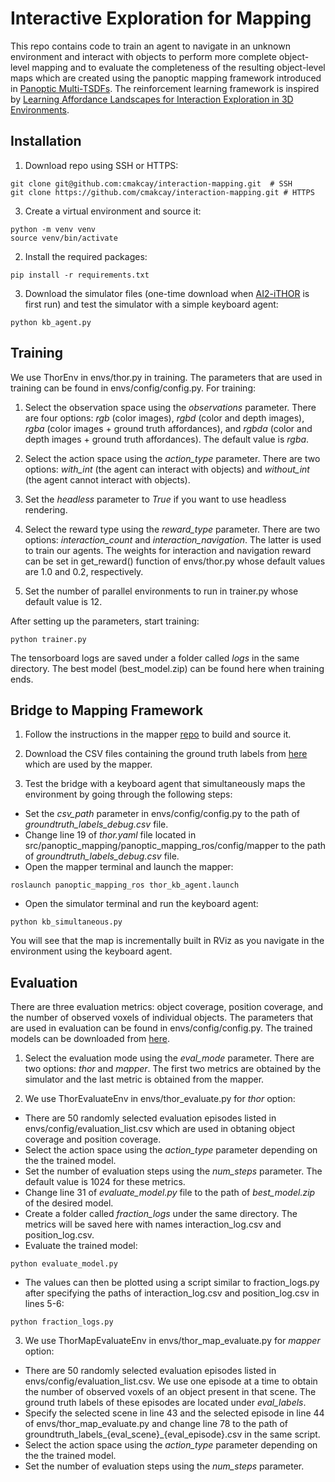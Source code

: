 # Interactive Exploration for Mapping

This repo contains code to train an agent to navigate in an unknown environment and interact with objects to perform more complete object-level mapping and to evaluate the completeness of the resulting object-level maps which are created using the panoptic mapping framework introduced in [Panoptic Multi-TSDFs](https://arxiv.org/abs/2109.10165). The reinforcement learning framework is inspired by [Learning Affordance Landscapes for Interaction Exploration in 3D Environments](https://arxiv.org/pdf/2008.09241.pdf).

## Installation

1. Download repo using SSH or HTTPS:
```
git clone git@github.com:cmakcay/interaction-mapping.git  # SSH
git clone https://github.com/cmakcay/interaction-mapping.git # HTTPS
```

3. Create a virtual environment and source it:
```
python -m venv venv
source venv/bin/activate
```

2. Install the required packages:
```
pip install -r requirements.txt
```

3. Download the simulator files (one-time download when [AI2-iTHOR](https://ai2thor.allenai.org/ithor/documentation) is first run) and test the simulator with a simple keyboard agent:
```
python kb_agent.py
```

## Training
We use ThorEnv in envs/thor.py in training. The parameters that are used in training can be found in envs/config/config.py. For training:

1. Select the observation space using the *observations* parameter. There are four options: *rgb* (color images), *rgbd* (color and depth images), *rgba* (color images + ground truth affordances), and *rgbda* (color and depth images + ground truth affordances). The default value is *rgba*.

2. Select the action space using the *action_type* parameter. There are two options: *with_int* (the agent can interact with objects) and *without_int* (the agent cannot interact with objects).

3. Set the *headless* parameter to *True* if you want to use headless rendering.

4. Select the reward type using the *reward_type* parameter. There are two options: *interaction_count* and *interaction_navigation*. The latter is used to train our agents. The weights for interaction and navigation reward can be set in get_reward() function of envs/thor.py whose default values are 1.0 and 0.2, respectively.

5. Set the number of parallel environments to run in trainer.py whose default value is 12.

After setting up the parameters, start training: 
```
python trainer.py
```

The tensorboard logs are saved under a folder called *logs* in the same directory. The best model (best_model.zip) can be found here when training ends.

## Bridge to Mapping Framework
1. Follow the instructions in the mapper [repo](https://github.com/ikaftan/panoptic_mapping) to build and source it.

2. Download the CSV files containing the ground truth labels from [here](https://drive.google.com/drive/folders/1Uf3HPTYpzWdVD-dzeUutLp2a-l8MU7ob?usp=sharing) which are used by the mapper.
 
3. Test the bridge with a keyboard agent that simultaneously maps the environment by going through the following steps:
- Set the *csv_path* parameter in envs/config/config.py to the path of *groundtruth_labels_debug.csv* file.
- Change line 19 of *thor.yaml* file located in src/panoptic_mapping/panoptic_mapping_ros/config/mapper to the path of *groundtruth_labels_debug.csv* file.
- Open the mapper terminal and launch the mapper:
```
roslaunch panoptic_mapping_ros thor_kb_agent.launch
```
- Open the simulator terminal and run the keyboard agent:
```
python kb_simultaneous.py
```

You will see that the map is incrementally built in RViz as you navigate in the environment using the keyboard agent.

## Evaluation
There are three evaluation metrics: object coverage, position coverage, and the number of observed voxels of individual objects. The parameters that are used in evaluation can be found in envs/config/config.py. The trained models can be downloaded from [here](https://drive.google.com/drive/folders/1orKThDW-8UfKkpVmDTYiPYkmTBYsoURv?usp=sharing).

1. Select the evaluation mode using the *eval_mode* parameter. There are two options: *thor* and *mapper*. The first two metrics are obtained by the simulator and the last metric is obtained from the mapper.

2. We use ThorEvaluateEnv in envs/thor_evaluate.py for *thor* option:
- There are 50 randomly selected evaluation episodes listed in envs/config/evaluation_list.csv which are used in obtaning object coverage and position coverage.
- Select the action space using the *action_type* parameter depending on the the trained model.
- Set the number of evaluation steps using the *num_steps* parameter. The default value is 1024 for these metrics.
- Change line 31 of *evaluate_model.py* file to the path of *best_model.zip* of the desired model.
- Create a folder called *fraction_logs* under the same directory. The metrics will be saved here with names interaction_log.csv and position_log.csv.
- Evaluate the trained model:
```
python evaluate_model.py
```
- The values can then be plotted using a script similar to fraction_logs.py after specifying the paths of interaction_log.csv and position_log.csv in lines 5-6:
```
python fraction_logs.py
```

3. We use ThorMapEvaluateEnv in envs/thor_map_evaluate.py for *mapper* option:
- There are 50 randomly selected evaluation episodes listed in envs/config/evaluation_list.csv. We use one episode at a time to obtain the number of observed voxels of an object present in that scene. The ground truth labels of these episodes are located under *eval_labels*.
- Specify the selected scene in line 43 and the selected episode in line 44 of envs/thor_map_evaluate.py and change line 78 to the path of groundtruth_labels_{eval_scene}_{eval_episode}.csv in the same script.
- Select the action space using the *action_type* parameter depending on the the trained model.
- Set the number of evaluation steps using the *num_steps* parameter.
